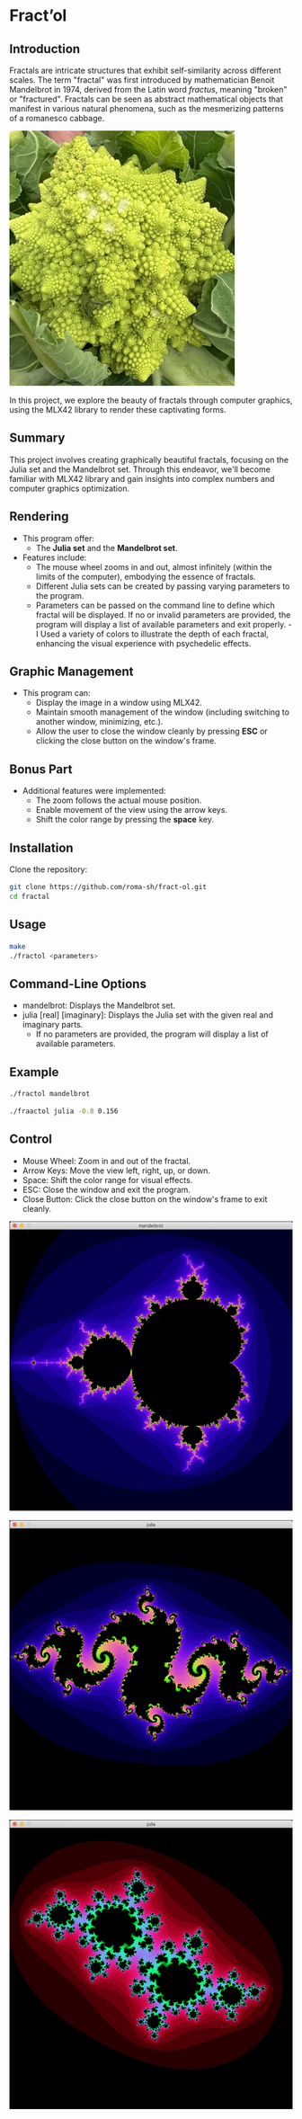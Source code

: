 # Fract’ol

## Introduction
Fractals are intricate structures that exhibit self-similarity across different scales.
The term "fractal" was first introduced by mathematician Benoit Mandelbrot in 1974, derived from the Latin word *fractus*, meaning "broken" or "fractured".
Fractals can be seen as abstract mathematical objects that manifest in various natural phenomena, such as the mesmerizing patterns of a romanesco cabbage.

![A real fractal image "romanesco cabbage"](https://github.com/roma-sh/fract-ol/blob/master/images/real_fract.jpg)

In this project, we explore the beauty of fractals through computer graphics, using the MLX42 library to render these captivating forms.

## Summary
This project involves creating graphically beautiful fractals, focusing on the Julia set and the Mandelbrot set. Through this endeavor, we'll become familiar with MLX42 library and gain insights into complex numbers and computer graphics optimization.

## Rendering
- This program offer:
  - The **Julia set** and the **Mandelbrot set**.
- Features include:
  - The mouse wheel zooms in and out, almost infinitely (within the limits of the computer), embodying the essence of fractals.
  - Different Julia sets can be created by passing varying parameters to the program.
  - Parameters can be passed on the command line to define which fractal will be displayed. If no or invalid parameters are provided, the program will display a list of available parameters and exit properly.
  -I Used a variety of colors to illustrate the depth of each fractal, enhancing the visual experience with psychedelic effects.

## Graphic Management
- This program can:
  - Display the image in a window using MLX42.
  - Maintain smooth management of the window (including switching to another window, minimizing, etc.).
  - Allow the user to close the window cleanly by pressing **ESC** or clicking the close button on the window's frame.

## Bonus Part
- Additional features were implemented:
  - The zoom follows the actual mouse position.
  - Enable movement of the view using the arrow keys.
  - Shift the color range by pressing the **space** key.

## Installation
Clone the repository:
   ```bash
   git clone https://github.com/roma-sh/fract-ol.git
   cd fractal
   ```

## Usage
   ```bash
   make
   ./fractol <parameters>
   ```

## Command-Line Options
- mandelbrot: Displays the Mandelbrot set.
- julia [real] [imaginary]: Displays the Julia set with the given real and imaginary parts.
  - If no parameters are provided, the program will display a list of available parameters.

## Example
   ```bash
   ./fractol mandelbrot
  ````
   ```bash
   ./fraactol julia -0.8 0.156
   ```

## Control
- Mouse Wheel: Zoom in and out of the fractal.
- Arrow Keys: Move the view left, right, up, or down.
- Space: Shift the color range for visual effects.
- ESC: Close the window and exit the program.
- Close Button: Click the close button on the window's frame to exit cleanly.

![Mandelbrot set](https://github.com/roma-sh/fract-ol/blob/master/images/mandelbrot.png)

![Julia set for fc, c = −0.8 + 0.156i](https://github.com/roma-sh/fract-ol/blob/master/images/julia.png)

![Julia set for fc, c = −0.4 + 0.6i](https://github.com/roma-sh/fract-ol/blob/master/images/julia2.png)
